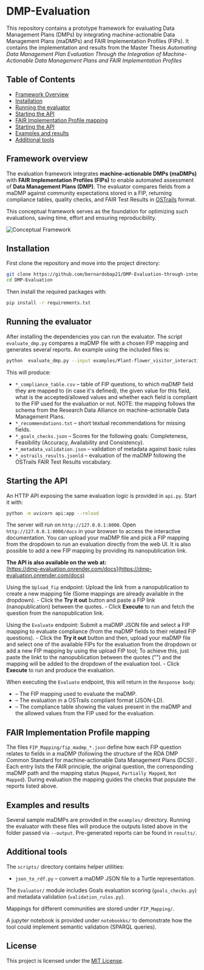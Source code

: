 # DMP-Evaluation

This repository contains a prototype framework for evaluating Data Management Plans (DMPs) by integrating machine-actionable Data Management Plans (maDMPs) and FAIR Implementation Profiles (FIPs). It contains the implementation and results from the Master Thesis *Automating Data Management Plan Evaluation Through the Integration of Machine-Actionable Data Management Plans and FAIR Implementation Profiles*

## Table of Contents
- [Framework Overview](#framework-overview)
- [Installation](#installation)
- [Running the evaluator](#running-the-evaluator)
- [Starting the API](#starting-the-api)
- [FAIR Implementation Profile mapping](#fair-implementation-profile-mapping)
- [Starting the API](#Starting-the-API)
- [Examples and results](#examples-and-results)
- [Additional tools](#additional-tools)



## Framework overview
The evaluation framework integrates **machine-actionable DMPs (maDMPs)** with **FAIR Implementation Profiles (FIPs)** to enable automated assessment of **Data Management Plans (DMP)**. The evaluator compares fields from a maDMP against community expectations stored in a FIP, returning compliance tables, quality checks, and FAIR Test Results in [OSTrails](https://ostrails.github.io/FAIR_assessment_output_specification/release/1.1.0/index-en.html) format.  

This conceptual framework serves as the foundation for optimizing such evaluations, saving time, effort and ensuring reproducibility.

![Conceptual Framework](conceptual_framework_final.png)

## Installation

First clone the repository and move into the project directory:

```bash
git clone https://github.com/bernardobap21/DMP-Evaluation-through-integration-of-maDMPs-and-FIPs.git
cd DMP-Evaluation
```

Then install the required packages with:

```bash
pip install -r requirements.txt
```

## Running the evaluator

After installing the dependencies you can run the evaluator. The script `evaluate_dmp.py` compares a maDMP file with a chosen FIP mapping and generates several reports. An example using the included files is:

```bash
python  evaluate_dmp.py --input examples/Plant-flower_visitor_interactions.json --mapping FIP_Mapping/fip_madmp_WorldFAIR_WP10_Plant-Pollinator_FIP01_.json --output results
```

This will produce:

* `*_compliance_table.csv` – table of FIP questions, to which maDMP field they are mapped to (in case it's defined), the given value for this field, what is the accepted/allowed values and whether each field is compliant to the FIP used for the evaluation or not. NOTE: the mapping follows the schema from the Research Data Alliance on machine-actionable Data Management Plans.
* `*_recommendations.txt` – short textual recommendations for missing fields.
* `*_goals_checks.json` – Scores for the following goals: Completeness, Feasibility (Accuracy, Availability and Consistency).
* `*_metadata_validation.json` – validation of metadata against basic rules
* `*_ostrails_results.jsonld` – evaluation of the maDMP following the OSTrails FAIR Test Results vocabulary.

## Starting the API

An HTTP API exposing the same evaluation logic is provided in `api.py`. Start it with:

```bash
python -m uvicorn api:app --reload
```
The server will run on `http://127.0.0.1:8000`. Open `http://127.0.0.1:8000/docs` in your browser to access the interactive documentation. You can upload your maDMP file and pick a FIP mapping from the dropdown to run an evaluation directly from the web UI. It is also possible to add a new FIP mapping by providing its nanopublication link.

**The API is also available on the web at:**  
[https://dmp-evaluation.onrender.com/docs](https://dmp-evaluation.onrender.com/docs)


Using the `Upload_fip` endpoint: Upload the link from a nanopublication to create a new mapping file (Some mappings are already available in the dropdown). 
    - Click the **Try it out**  button and paste a FIP link (nanopublication) between the quotes.
    - Click **Execute** to run and fetch the question from the nanopublication link.

Using the  `Evaluate` endpoint: Submit a maDMP JSON file and select a FIP mapping to evaluate compliance (from the maDMP fields to their related FIP questions).
    - Click the **Try it out**  button and then, upload your maDMP file and select one of the available FIPs for the evaluation from the dropdown or add a new FIP mapping by using the upload FIP tool; To achieve this, just paste the linkt to the nanopublication between the quotes ("") and the mapping will be added to the dropdown of the evaluation tool.
    - Click **Execute** to run and produce  the evaluation.


When executing the `Evaluate` endpoint, this will return in the `Response body`:

*  – The FIP mapping used to evaluate the maDMP. 
*  – The evaluation in a OSTrails compliant format (JSON-LD).
*  – The compliance table showing the values present in the maDMP and the allowed values from the FIP used for the evaluation.

## FAIR Implementation Profile mapping

The files `FIP_Mapping/fip_madmp_*.json` define how each FIP question relates to fields in a maDMP (following the structure of the RDA DMP Common Standard for machine-actionable Data Management Plans (DCS)) . Each entry lists the FAIR principle, the original question, the corresponding maDMP path and the mapping status (`Mapped`, `Partially Mapped`, `Not Mapped`). During evaluation the mapping guides the checks that populate the reports listed above.

## Examples and results

Several sample maDMPs are provided in the `examples/` directory. Running the evaluator with these files will produce the outputs listed above in the folder passed via `--output`. Pre-generated reports can be found in `results/`.

## Additional tools

The `scripts/` directory contains helper utilities:

* `json_to_rdf.py` – convert a maDMP JSON file to a Turtle representation.

The `Evaluator/` module includes Goals evaluation scoring (`goals_checks.py`) and metadata validation (`validation_rules.py`).

Mappings for different communities are stored under `FIP_Mapping/`.

A jupyter notebook is provided under `notebookks/` to demonstrate how the tool could implement semantic validation (SPARQL queries).

## License

This project is licensed under the [MIT License](LICENSE).